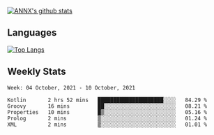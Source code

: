 [![ANNX's github stats](https://github-readme-stats.vercel.app/api?username=NXAN2901&count_private=true&show_icons=true&theme=vue)](https://github.com/NXAN2901)

## Languages
[![Top Langs](https://github-readme-stats.vercel.app/api/top-langs/?username=NXAN2901)](https://github.com/NXAN2901)

## Weekly Stats
<!--START_SECTION:waka-->
```text
Week: 04 October, 2021 - 10 October, 2021

Kotlin       2 hrs 52 mins   █████████████████████░░░░   84.29 % 
Groovy       16 mins         ██░░░░░░░░░░░░░░░░░░░░░░░   08.21 % 
Properties   10 mins         █▒░░░░░░░░░░░░░░░░░░░░░░░   05.16 % 
Prolog       2 mins          ▒░░░░░░░░░░░░░░░░░░░░░░░░   01.24 % 
XML          2 mins          ▒░░░░░░░░░░░░░░░░░░░░░░░░   01.01 % 
```
<!--END_SECTION:waka-->
